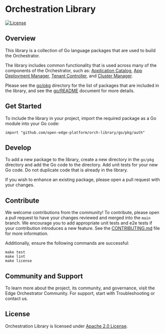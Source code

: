 <!---
  SPDX-FileCopyrightText: (C) 2025 Intel Corporation
  SPDX-License-Identifier: Apache-2.0
-->

# Orchestration Library

[![License](https://img.shields.io/badge/License-Apache%202.0-blue.svg)](https://opensource.org/licenses/Apache-2.0)

## Overview

This library is a collection of Go language packages that are used to build the Orchestrator.

The library includes common functionality that is used across many of the components of the Orchestrator, such as:
[Application Catalog], [App Deployment Manager], [Tenant Controller], and [Cluster Manager].

Please see the [go/pkg](go/pkg) directory for the list of packages that are included in the library, and see the
[go/README](go/README.md) document for more details.

## Get Started

To include the library in your project, import the required package as a Go module into your Go code:

```text
import "github.com/open-edge-platform/orch-library/go/pkg/auth"
```

## Develop

To add a new package to the library, create a new directory in the `go/pkg` directory and add the Go code to the
directory. Add unit tests for your new Go code. Do not duplicate code that is already in the library.

If you wish to enhance an existing package, please open a pull request with your changes.

## Contribute

We welcome contributions from the community! To contribute, please open a pull request to have your changes reviewed
and merged into the `main` branch. We encourage you to add appropriate unit tests and e2e tests if your contribution introduces
a new feature. See the [CONTRIBUTING.md](CONTRIBUTING.md) file for more information.

Additionally, ensure the following commands are successful:

```shell
make test
make lint
make license
```

## Community and Support

To learn more about the project, its community, and governance, visit the Edge Orchestrator Community.
For support, start with Troubleshooting or contact us.

## License

Orchestration Library is licensed under [Apache 2.0 License](LICENSES/Apache-2.0.txt).

[Application Catalog]: https://github.com/open-edge-platform/app-orch-catalog
[App Deployment Manager]: https://github.com/open-edge-platform/app-orch-deployment
[Cluster Manager]: https://github.com/open-edge-platform/cluster-manager
[Tenant Controller]: https://github.com/open-edge-platform/app-orch-tenant-controller
